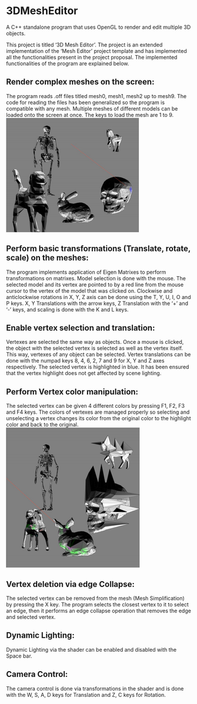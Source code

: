 # 3DMeshEditor
A C++ standalone program that uses OpenGL to render and edit multiple 3D objects.

This project is titled ‘3D Mesh Editor’. The project is an extended implementation of the
‘Mesh Editor’ project template and has implemented all the functionalities present in the
project proposal. The implemented functionalities of the program are explained below.

## Render complex meshes on the screen:
The program reads .off files titled mesh0, mesh1, mesh2 up to mesh9. The code for
reading the files has been generalized so the program is compatible with any mesh.
Multiple meshes of different models can be loaded onto the screen at once. The keys to
load the mesh are 1 to 9.
![Image of Yaktocat](https://github.com/richan8/3DMeshEditor/blob/main/imgs/1.PNG)
## Perform basic transformations (Translate, rotate, scale) on the meshes:
The program implements application of Eigen Matrixes to perform transformations on
matrixes. Model selection is done with the mouse. The selected model and its vertex are
pointed to by a red line from the mouse cursor to the vertex of the model that was clicked
on. Clockwise and anticlockwise rotations in X, Y, Z axis can be done using the T, Y, U, I,
O and P keys. X, Y Translations with the arrow keys, Z Translation with the ‘+’ and ‘-’
keys, and scaling is done with the K and L keys.
## Enable vertex selection and translation:
Vertexes are selected the same way as objects. Once a mouse is clicked, the object with
the selected vertex is selected as well as the vertex itself. This way, vertexes of any
object can be selected. Vertex translations can be done with the numpad keys 8, 4, 6, 2,
7 and 9 for X, Y and Z axes respectively. The selected vertex is highlighted in blue. It has
been ensured that the vertex highlight does not get affected by scene lighting.
## Perform Vertex color manipulation:
The selected vertex can be given 4 different colors by pressing F1, F2, F3 and F4 keys.
The colors of vertexes are managed properly so selecting and unselecting a vertex changes
its color from the original color to the highlight color and back to the original.
![Image of Yaktocat](https://github.com/richan8/3DMeshEditor/blob/main/imgs/2.PNG)
## Vertex deletion via edge Collapse:
The selected vertex can be removed from the mesh (Mesh Simplification) by pressing the X
key. The program selects the closest vertex to it to select an edge, then it performs an
edge collapse operation that removes the edge and selected vertex.
## Dynamic Lighting:
Dynamic Lighting via the shader can be enabled and disabled with the Space bar.
## Camera Control:
The camera control is done via transformations in the shader and is done with the W, S, A,
D keys for Translation and Z, C keys for Rotation.

